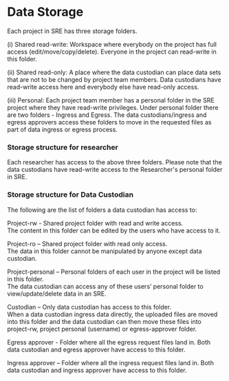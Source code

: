# Data Storage

Each project in SRE has three storage folders.  

(i) Shared read-write: Workspace where everybody on the project has full access (edit/move/copy/delete). Everyone in the project can read-write in this folder. 

(ii) Shared read-only: A place where the data custodian can place data sets that are not to be changed by project team members. Data custodians have read-write access here and everybody else have read-only access. 

(iii) Personal: Each project team member has a personal folder in the SRE project where they have read-write privileges. Under personal folder there are two folders - Ingress and Egress. The data custodians/ingress and egress approvers access these folders to move in the requested files as part of data ingress or egress process. 

### Storage structure for researcher 

Each researcher has access to the above three folders. Please note that the data custodians have read-write access to the Researcher's personal folder in SRE.

### Storage structure for Data Custodian 

The following are the list of folders a data custodian has access to: 

Project-rw - Shared project folder with read and write access.  
The content in this folder can be edited by the users who have access to it. 

Project-ro – Shared project folder with read only access.  
The data in this folder cannot be manipulated by anyone except data custodian. 

Project-personal – Personal folders of each user in the project will be listed in this folder.  
The data custodian can access any of these users’ personal folder to view/update/delete data in an SRE. 

Custodian – Only data custodian has access to this folder.  
When a data custodian ingress data directly, the uploaded files are moved into this folder and the data custodian can then move these files into project-rw, project personal (username) or egress-approver folder. 

Egress approver - Folder where all the egress request files land in. 
Both data custodian and egress approver have access to this folder. 

Ingress approver – Folder where all the ingress request files land in. 
Both data custodian and ingress approver have access to this folder. 
